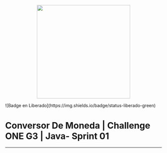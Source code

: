 <p align="center">
  <img width="300" height="300" src="https://user-images.githubusercontent.com/104738144/209450152-fdd84f86-a8b9-42de-92c9-5e105ab0a77d.png">
</p>

<p>
  ![Badge en Liberado](https://img.shields.io/badge/status-liberado-green)

<h1> Conversor De Moneda | Challenge ONE G3 | Java- Sprint 01</h1>
<hr>

